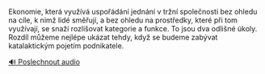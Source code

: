 
Ekonomie, která využívá uspořádání jednání v tržní společnosti bez ohledu na cíle, k nimž lidé směřují, a bez ohledu na prostředky, které při tom využívají, se snaží rozlišovat kategorie a funkce. To jsou dva odlišné úkoly. Rozdíl můžeme nejlépe ukázat tehdy, když se budeme zabývat katalaktickým pojetím podnikatele.

[🔊 Poslechnout audio](/data/7-paragraphs/audio/chapter_49/para_012-Ekonomie-kter-vyuv-uspodn-jednn-v-trn.mp3)
